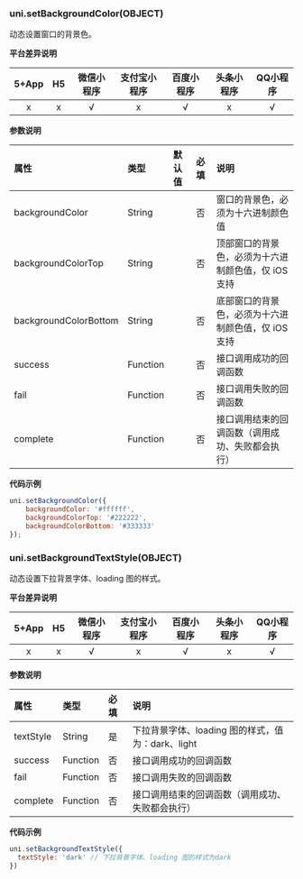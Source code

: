 ### uni.setBackgroundColor(OBJECT)

动态设置窗口的背景色。

**平台差异说明**

|5+App|H5|微信小程序|支付宝小程序|百度小程序|头条小程序|QQ小程序|
|:-:|:-:|:-:|:-:|:-:|:-:|:-:|
|x|x|√|x|√|x|√|

**参数说明**

|属性|类型|默认值|必填|说明|
|:-|:-|:-|:-|:-|
|backgroundColor|String||否|窗口的背景色，必须为十六进制颜色值|
|backgroundColorTop|String||否|顶部窗口的背景色，必须为十六进制颜色值，仅 iOS 支持|
|backgroundColorBottom|String||否|底部窗口的背景色，必须为十六进制颜色值，仅 iOS 支持|
|success|Function||否|接口调用成功的回调函数|
|fail|Function||否|接口调用失败的回调函数|
|complete|Function||否|接口调用结束的回调函数（调用成功、失败都会执行）|

**代码示例**

```javascript
uni.setBackgroundColor({
    backgroundColor: '#ffffff',
    backgroundColorTop: '#222222',
    backgroundColorBottom: '#333333'
});
```

### uni.setBackgroundTextStyle(OBJECT)

动态设置下拉背景字体、loading 图的样式。

**平台差异说明**

|5+App|H5|微信小程序|支付宝小程序|百度小程序|头条小程序|QQ小程序|
|:-:|:-:|:-:|:-:|:-:|:-:|:-:|
|x|x|√|x|√|x|√|

**参数说明**

|属性|类型|必填|说明|
|:-|:-|:-|:-|
|textStyle|String|是|下拉背景字体、loading 图的样式，值为：dark、light|
|success|Function|否|接口调用成功的回调函数|
|fail|Function|否|接口调用失败的回调函数|
|complete|Function|否|接口调用结束的回调函数（调用成功、失败都会执行）|

**代码示例**

```javascript
uni.setBackgroundTextStyle({
  textStyle: 'dark' // 下拉背景字体、loading 图的样式为dark
})
```
